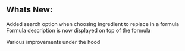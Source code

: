 Whats New:
----------------------
Added search option when choosing ingredient to replace in a formula
Formula description is now displayed on top of the formula

Various improvements under the hood
